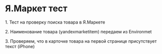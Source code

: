 <h1>Я.Маркет тест</h1>

<p>1. Тест на проверку поиска товара в Я.Маркете<p>
<p>2. Наименование товара (yandexmarketitem) передаем из Environmet<p>
<p>3. Проверяем, что в карточке товара на первой странице присутствует текст (iPhone)<p>
